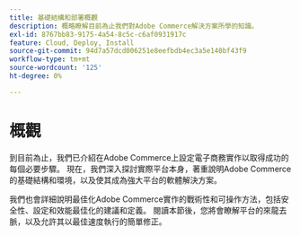 ```yaml
---
title: 基礎結構和部署概觀
description: 概略瞭解目前為止我們對Adobe Commerce解決方案所學的知識。
exl-id: 8767bb83-9175-4a54-8c5c-c6af0931917c
feature: Cloud, Deploy, Install
source-git-commit: 94d7a57dcd006251e8eefbdb4ec3a5e140bf43f9
workflow-type: tm+mt
source-wordcount: '125'
ht-degree: 0%

---
```


# 概觀

到目前為止，我們已介紹在Adobe Commerce上設定電子商務實作以取得成功的每個必要步驟。 現在，我們深入探討實際平台本身，著重說明Adobe Commerce的基礎結構和環境，以及使其成為強大平台的軟體解決方案。

我們也會詳細說明最佳化Adobe Commerce實作的戰術性和可操作方法，包括安全性、設定和效能最佳化的建議和定義。 閱讀本節後，您將會瞭解平台的來龍去脈，以及允許其以最佳速度執行的簡單修正。
